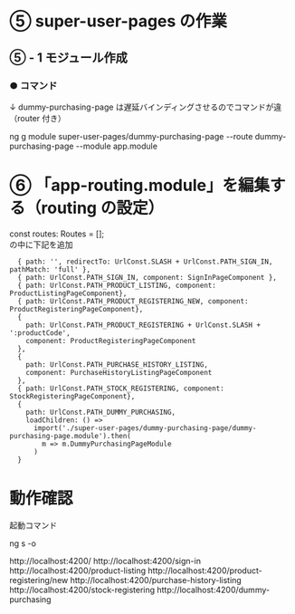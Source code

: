 # ⑤ super-user-pages の作業

## ⑤ - 1 モジュール作成

### ● コマンド

↓ dummy-purchasing-page は遅延バインディングさせるのでコマンドが違（router 付き）

ng g module super-user-pages/dummy-purchasing-page --route dummy-purchasing-page --module app.module

# ⑥ 「app-routing.module」を編集する（routing の設定）

const routes: Routes = [];  
の中に下記を追加

```
  { path: '', redirectTo: UrlConst.SLASH + UrlConst.PATH_SIGN_IN, pathMatch: 'full' },
  { path: UrlConst.PATH_SIGN_IN, component: SignInPageComponent },
  { path: UrlConst.PATH_PRODUCT_LISTING, component: ProductListingPageComponent},
  { path: UrlConst.PATH_PRODUCT_REGISTERING_NEW, component: ProductRegisteringPageComponent},
  {
    path: UrlConst.PATH_PRODUCT_REGISTERING + UrlConst.SLASH + ':productCode',
    component: ProductRegisteringPageComponent
  },
  {
    path: UrlConst.PATH_PURCHASE_HISTORY_LISTING,
    component: PurchaseHistoryListingPageComponent
  },
  { path: UrlConst.PATH_STOCK_REGISTERING, component: StockRegisteringPageComponent},
  {
    path: UrlConst.PATH_DUMMY_PURCHASING,
    loadChildren: () =>
      import('./super-user-pages/dummy-purchasing-page/dummy-purchasing-page.module').then(
        m => m.DummyPurchasingPageModule
      )
  }
```

# 動作確認

起動コマンド

ng s -o

http://localhost:4200/
http://localhost:4200/sign-in
http://localhost:4200/product-listing
http://localhost:4200/product-registering/new
http://localhost:4200/purchase-history-listing
http://localhost:4200/stock-registering
http://localhost:4200/dummy-purchasing
